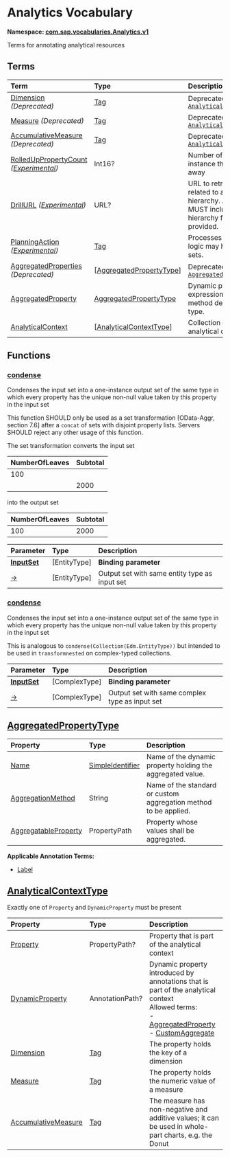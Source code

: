 # Analytics Vocabulary
**Namespace: [com.sap.vocabularies.Analytics.v1](Analytics.xml)**

Terms for annotating analytical resources


## Terms

Term|Type|Description
:---|:---|:----------
[Dimension](./Analytics.xml#L41:~:text=<Term%20Name="-,Dimension,-") *(Deprecated)*|[Tag](https://github.com/oasis-tcs/odata-vocabularies/blob/main/vocabularies/Org.OData.Core.V1.md#Tag)|<a name="Dimension"></a>Deprecated in favor of [`AnalyticalContext/Dimension`](#AnalyticalContext)
[Measure](./Analytics.xml#L53:~:text=<Term%20Name="-,Measure,-") *(Deprecated)*|[Tag](https://github.com/oasis-tcs/odata-vocabularies/blob/main/vocabularies/Org.OData.Core.V1.md#Tag)|<a name="Measure"></a>Deprecated in favor of [`AnalyticalContext/Measure`](#AnalyticalContext)
[AccumulativeMeasure](./Analytics.xml#L65:~:text=<Term%20Name="-,AccumulativeMeasure,-") *(Deprecated)*|[Tag](https://github.com/oasis-tcs/odata-vocabularies/blob/main/vocabularies/Org.OData.Core.V1.md#Tag)|<a name="AccumulativeMeasure"></a>Deprecated in favor of [`AnalyticalContext/AccumulativeMeasure`](#AnalyticalContext)
[RolledUpPropertyCount](./Analytics.xml#L77:~:text=<Term%20Name="-,RolledUpPropertyCount,-") *([Experimental](Common.md#Experimental))*|Int16?|<a name="RolledUpPropertyCount"></a>Number of properties in the entity instance that have been aggregated away
[DrillURL](./Analytics.xml#L83:~:text=<Term%20Name="-,DrillURL,-") *([Experimental](Common.md#Experimental))*|URL?|<a name="DrillURL"></a>URL to retrieve more detailed data related to a node of a recursive hierarchy. Annotations with this term MUST include a qualifier to select the hierarchy for which the drill URL is provided.
[PlanningAction](./Analytics.xml#L95:~:text=<Term%20Name="-,PlanningAction,-") *([Experimental](Common.md#Experimental))*|[Tag](https://github.com/oasis-tcs/odata-vocabularies/blob/main/vocabularies/Org.OData.Core.V1.md#Tag)|<a name="PlanningAction"></a>Processes or generates plan data. Its logic may have side-effects on entity sets.
[AggregatedProperties](./Analytics.xml#L103:~:text=<Term%20Name="-,AggregatedProperties,-") *(Deprecated)*|\[[AggregatedPropertyType](#AggregatedPropertyType)\]|<a name="AggregatedProperties"></a>Deprecated in favor of [`AggregatedProperty`](#AggregatedProperty)
[AggregatedProperty](./Analytics.xml#L121:~:text=<Term%20Name="-,AggregatedProperty,-")|[AggregatedPropertyType](#AggregatedPropertyType)|<a name="AggregatedProperty"></a>Dynamic property for aggregate expression with specified aggregation method defined on the annotated entity type.
[AnalyticalContext](./Analytics.xml#L141:~:text=<Term%20Name="-,AnalyticalContext,-")|\[[AnalyticalContextType](#AnalyticalContextType)\]|<a name="AnalyticalContext"></a>Collection of properties that define an analytical context


## Functions

### <a name="condense"></a>[condense](./Analytics.xml#L170:~:text=<Function%20Name="-,condense,-")

Condenses the input set into a one-instance output set of the same type in which every property has the unique non-null value taken by this property in the input set

This function SHOULD only be used as a set transformation [OData-Aggr, section 7.6] after a `concat` of sets with disjoint property lists.
Servers SHOULD reject any other usage of this function.

The set transformation converts the input set

NumberOfLeaves|Subtotal
-|-
100|
||2000

into the output set

NumberOfLeaves|Subtotal
-|-
100|2000


Parameter|Type|Description
:--------|:---|:----------
**[InputSet](./Analytics.xml#L190:~:text=<Function%20Name="-,condense,-")**|\[EntityType\]|**Binding parameter**
[&rarr;](./Analytics.xml#L191:~:text=<Function%20Name="-,condense,-")|\[EntityType\]|Output set with same entity type as input set


### <a name="condense"></a>[condense](./Analytics.xml#L195:~:text=<Function%20Name="-,condense,-")

Condenses the input set into a one-instance output set of the same type in which every property has the unique non-null value taken by this property in the input set

This is analogous to `condense(Collection(Edm.EntityType))` but intended to be used in `transformnested` on complex-typed collections.

Parameter|Type|Description
:--------|:---|:----------
**[InputSet](./Analytics.xml#L200:~:text=<Function%20Name="-,condense,-")**|\[ComplexType\]|**Binding parameter**
[&rarr;](./Analytics.xml#L201:~:text=<Function%20Name="-,condense,-")|\[ComplexType\]|Output set with same complex type as input set


## <a name="AggregatedPropertyType"></a>[AggregatedPropertyType](./Analytics.xml#L124:~:text=<ComplexType%20Name="-,AggregatedPropertyType,-")


Property|Type|Description
:-------|:---|:----------
[Name](./Analytics.xml#L125:~:text=<ComplexType%20Name="-,AggregatedPropertyType,-")|[SimpleIdentifier](Common.md#SimpleIdentifier)|Name of the dynamic property holding the aggregated value.
[AggregationMethod](./Analytics.xml#L128:~:text=<ComplexType%20Name="-,AggregatedPropertyType,-")|String|Name of the standard or custom aggregation method to be applied.
[AggregatableProperty](./Analytics.xml#L131:~:text=<ComplexType%20Name="-,AggregatedPropertyType,-")|PropertyPath|Property whose values shall be aggregated.

**Applicable Annotation Terms:**

- [Label](Common.md#Label)

## <a name="AnalyticalContextType"></a>[AnalyticalContextType](./Analytics.xml#L145:~:text=<ComplexType%20Name="-,AnalyticalContextType,-")
Exactly one of `Property` and `DynamicProperty` must be present

Property|Type|Description
:-------|:---|:----------
[Property](./Analytics.xml#L147:~:text=<ComplexType%20Name="-,AnalyticalContextType,-")|PropertyPath?|Property that is part of the analytical context
[DynamicProperty](./Analytics.xml#L150:~:text=<ComplexType%20Name="-,AnalyticalContextType,-")|AnnotationPath?|Dynamic property introduced by annotations that is part of the analytical context<br>Allowed terms:<br>- [AggregatedProperty](#AggregatedProperty)<br>- [CustomAggregate](https://github.com/oasis-tcs/odata-vocabularies/blob/main/vocabularies/Org.OData.Aggregation.V1.md#CustomAggregate)
[Dimension](./Analytics.xml#L159:~:text=<ComplexType%20Name="-,AnalyticalContextType,-")|[Tag](https://github.com/oasis-tcs/odata-vocabularies/blob/main/vocabularies/Org.OData.Core.V1.md#Tag)|The property holds the key of a dimension
[Measure](./Analytics.xml#L162:~:text=<ComplexType%20Name="-,AnalyticalContextType,-")|[Tag](https://github.com/oasis-tcs/odata-vocabularies/blob/main/vocabularies/Org.OData.Core.V1.md#Tag)|The property holds the numeric value of a measure
[AccumulativeMeasure](./Analytics.xml#L165:~:text=<ComplexType%20Name="-,AnalyticalContextType,-")|[Tag](https://github.com/oasis-tcs/odata-vocabularies/blob/main/vocabularies/Org.OData.Core.V1.md#Tag)|The measure has non-negative and additive values; it can be used in whole-part charts, e.g. the Donut
